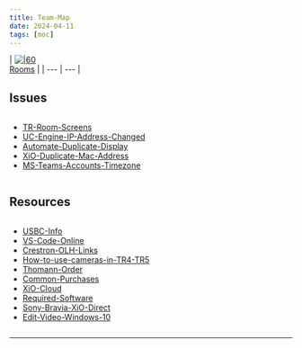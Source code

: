 ```yaml
---
title: Team-Map
date: 2024-04-11
tags: [moc]
---
```


| [![ \|60](https://img.icons8.com/?size=100&id=43215&format=png&color=000000) <br> Rooms](00-Maps&Views/Rooms.md) | 
| --- | --- |


## Issues

<div><div class="block-language-dataviewjs node-insert-event" style="overflow-x: auto;"><div><ul class="dataview list-view-ul"><li><span><a data-tooltip-position="top" aria-label="05-Team/01-Issue-Resolutions/TR-Room-Screens.md" data-href="05-Team/01-Issue-Resolutions/TR-Room-Screens.md" href="05-Team/01-Issue-Resolutions/TR-Room-Screens.md" class="internal-link" target="_blank" rel="noopener">TR-Room-Screens</a></span></li><li><span><a data-tooltip-position="top" aria-label="05-Team/01-Issue-Resolutions/UC-Engine-IP-Address-Changed.md" data-href="05-Team/01-Issue-Resolutions/UC-Engine-IP-Address-Changed.md" href="05-Team/01-Issue-Resolutions/UC-Engine-IP-Address-Changed.md" class="internal-link" target="_blank" rel="noopener">UC-Engine-IP-Address-Changed</a></span></li><li><span><a data-tooltip-position="top" aria-label="05-Team/01-Issue-Resolutions/Automate-Duplicate-Display.md" data-href="05-Team/01-Issue-Resolutions/Automate-Duplicate-Display.md" href="05-Team/01-Issue-Resolutions/Automate-Duplicate-Display.md" class="internal-link" target="_blank" rel="noopener">Automate-Duplicate-Display</a></span></li><li><span><a data-tooltip-position="top" aria-label="05-Team/01-Issue-Resolutions/XiO-Duplicate-Mac-Address.md" data-href="05-Team/01-Issue-Resolutions/XiO-Duplicate-Mac-Address.md" href="05-Team/01-Issue-Resolutions/XiO-Duplicate-Mac-Address.md" class="internal-link" target="_blank" rel="noopener">XiO-Duplicate-Mac-Address</a></span></li><li><span><a data-tooltip-position="top" aria-label="05-Team/01-Issue-Resolutions/MS-Teams-Accounts-Timezone.md" data-href="05-Team/01-Issue-Resolutions/MS-Teams-Accounts-Timezone.md" href="05-Team/01-Issue-Resolutions/MS-Teams-Accounts-Timezone.md" class="internal-link" target="_blank" rel="noopener">MS-Teams-Accounts-Timezone</a></span></li></ul></div></div></div>

## Resources
<div><div class="block-language-dataviewjs node-insert-event" style="overflow-x: auto;"><div><ul class="dataview list-view-ul"><li><span><a data-tooltip-position="top" aria-label="05-Team/02-Resources/USBC-Info.md" data-href="05-Team/02-Resources/USBC-Info.md" href="05-Team/02-Resources/USBC-Info.md" class="internal-link" target="_blank" rel="noopener">USBC-Info</a></span></li><li><span><a data-tooltip-position="top" aria-label="05-Team/02-Resources/VS-Code-Online.md" data-href="05-Team/02-Resources/VS-Code-Online.md" href="05-Team/02-Resources/VS-Code-Online.md" class="internal-link" target="_blank" rel="noopener">VS-Code-Online</a></span></li><li><span><a data-tooltip-position="top" aria-label="05-Team/02-Resources/Crestron-OLH-Links.md" data-href="05-Team/02-Resources/Crestron-OLH-Links.md" href="05-Team/02-Resources/Crestron-OLH-Links.md" class="internal-link" target="_blank" rel="noopener">Crestron-OLH-Links</a></span></li><li><span><a data-tooltip-position="top" aria-label="05-Team/02-Resources/How-to-use-cameras-in-TR4-TR5.md" data-href="05-Team/02-Resources/How-to-use-cameras-in-TR4-TR5.md" href="05-Team/02-Resources/How-to-use-cameras-in-TR4-TR5.md" class="internal-link" target="_blank" rel="noopener">How-to-use-cameras-in-TR4-TR5</a></span></li><li><span><a data-tooltip-position="top" aria-label="05-Team/02-Resources/Thomann-Order.md" data-href="05-Team/02-Resources/Thomann-Order.md" href="05-Team/02-Resources/Thomann-Order.md" class="internal-link" target="_blank" rel="noopener">Thomann-Order</a></span></li><li><span><a data-tooltip-position="top" aria-label="05-Team/02-Resources/Common-Purchases.md" data-href="05-Team/02-Resources/Common-Purchases.md" href="05-Team/02-Resources/Common-Purchases.md" class="internal-link" target="_blank" rel="noopener">Common-Purchases</a></span></li><li><span><a data-tooltip-position="top" aria-label="05-Team/02-Resources/XiO-Cloud.md" data-href="05-Team/02-Resources/XiO-Cloud.md" href="05-Team/02-Resources/XiO-Cloud.md" class="internal-link" target="_blank" rel="noopener">XiO-Cloud</a></span></li><li><span><a data-tooltip-position="top" aria-label="05-Team/02-Resources/Required-Software.md" data-href="05-Team/02-Resources/Required-Software.md" href="05-Team/02-Resources/Required-Software.md" class="internal-link" target="_blank" rel="noopener">Required-Software</a></span></li><li><span><a data-tooltip-position="top" aria-label="05-Team/02-Resources/Sony-Bravia-XiO-Direct.md" data-href="05-Team/02-Resources/Sony-Bravia-XiO-Direct.md" href="05-Team/02-Resources/Sony-Bravia-XiO-Direct.md" class="internal-link" target="_blank" rel="noopener">Sony-Bravia-XiO-Direct</a></span></li><li><span><a data-tooltip-position="top" aria-label="05-Team/02-Resources/Edit-Video-Windows-10.md" data-href="05-Team/02-Resources/Edit-Video-Windows-10.md" href="05-Team/02-Resources/Edit-Video-Windows-10.md" class="internal-link" target="_blank" rel="noopener">Edit-Video-Windows-10</a></span></li></ul></div></div></div>




--- 

